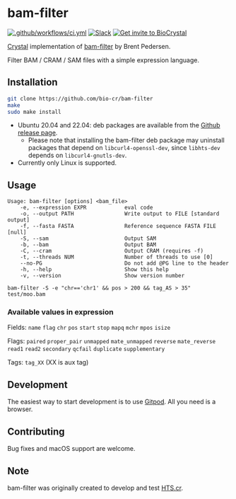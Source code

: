 # bam-filter

[![.github/workflows/ci.yml](https://github.com/bio-cr/bam-filter/actions/workflows/ci.yml/badge.svg)](https://github.com/bio-cr/bam-filter/actions/workflows/ci.yml)
[![Slack](http://img.shields.io/badge/slack-bio--crystal-purple?labelColor=000000&logo=slack)](https://bio-crystal.slack.com/)
[![Get invite to BioCrystal](http://img.shields.io/badge/Get_invite_to_BioCrystal-purple?labelColor=000000&logo=slack)](https://join.slack.com/t/bio-crystal/shared_invite/zt-tas46pww-JSEloonmn3Ma5eD2~VeT_g)

[Crystal](https://github.com/crystal-lang/crystal) implementation of [bam-filter](https://github.com/brentp/hts-nim-tools) by Brent Pedersen. 

Filter BAM / CRAM / SAM files with a simple expression language. 

## Installation

```sh
git clone https://github.com/bio-cr/bam-filter
make
sudo make install
```

* Ubuntu 20.04 and 22.04: deb packages are available from the [Github release page](https://github.com/bio-cr/bam-filter/releases).
  * Please note that installing the bam-filter deb package may uninstall packages that depend on `libcurl4-openssl-dev`, since `libhts-dev` depends on `libcurl4-gnutls-dev`.
* Currently only Linux is supported.

## Usage

```
Usage: bam-filter [options] <bam_file>
    -e, --expression EXPR            eval code
    -o, --output PATH                Write output to FILE [standard output]
    -f, --fasta FASTA                Reference sequence FASTA FILE [null]
    -S, --sam                        Output SAM
    -b, --bam                        Output BAM
    -C, --cram                       Output CRAM (requires -f)
    -t, --threads NUM                Number of threads to use [0]
    --no-PG                          Do not add @PG line to the header
    -h, --help                       Show this help
    -v, --version                    Show version number
```

```
bam-filter -S -e "chr=='chr1' && pos > 200 && tag_AS > 35" test/moo.bam
```

### Available values in expression

Fields: `name` `flag` `chr` `pos` `start` `stop` `mapq` `mchr` `mpos` `isize`

Flags: `paired` `proper_pair` `unmapped` `mate_unmapped`
       `reverse` `mate_reverse` `read1` `read2` `secondary`
       `qcfail` `duplicate` `supplementary`

Tags:  `tag_XX` (XX is aux tag)

## Development

The easiest way to start development is to use [Gitpod](https://www.gitpod.io/). All you need is a browser.

## Contributing

Bug fixes and macOS support are welcome.

## Note

bam-filter was originally created to develop and test [HTS.cr](https://github.com/bio-cr/hts.cr).
